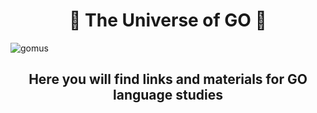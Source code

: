 <h1 align="center">🔵 The Universe of GO 🔵</h1>

![gomus](https://user-images.githubusercontent.com/79488448/137652984-e457092d-36b6-486f-8485-2b5dff5bd31b.png)
<h2 align="center">Here you will find links and materials for GO language studies</h2>
